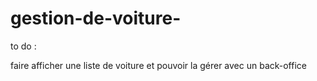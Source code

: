 # gestion-de-voiture-
to do : 

faire afficher une liste de voiture et pouvoir la gérer avec un back-office 
